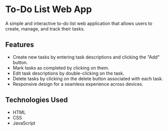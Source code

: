 # To-Do List Web App

A simple and interactive to-do list web application that allows users to create, manage, and track their tasks.

## Features

- Create new tasks by entering task descriptions and clicking the "Add" button.
- Mark tasks as completed by clicking on them.
- Edit task descriptions by double-clicking on the task.
- Delete tasks by clicking on the delete button associated with each task.
- Responsive design for a seamless experience across devices.

## Technologies Used

- HTML
- CSS
- JavaScript
